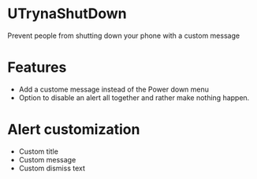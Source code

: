 # UTrynaShutDown
Prevent people from shutting down your phone with a custom message
# Features
- Add a custome message instead of the Power down menu
- Option to disable an alert all together and rather make nothing happen.
# Alert customization
- Custom title
- Custom message
- Custom dismiss text
